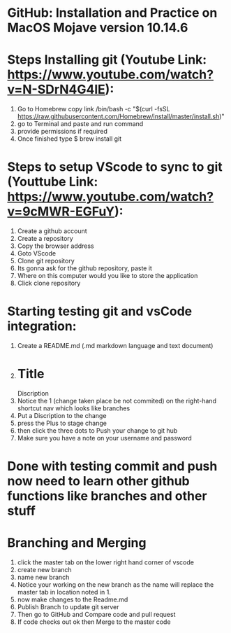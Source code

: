 # GitHub: Installation and Practice on MacOS Mojave version 10.14.6

# Steps Installing git (Youtube Link: https://www.youtube.com/watch?v=N-SDrN4G4lE):
1. Go to Homebrew copy link /bin/bash -c "$(curl -fsSL https://raw.githubusercontent.com/Homebrew/install/master/install.sh)"
2. go to Terminal and paste and run command
3. provide permissions if required
4. Once finished type $ brew install git

# Steps to setup VScode to sync to git (Youttube Link: https://www.youtube.com/watch?v=9cMWR-EGFuY):
1. Create a github account
2. Create a repository
3. Copy the browser address
4. Goto VScode
5. Clone git repository
6. Its gonna ask for the github repository, paste it
7. Where on this computer would you like to store the application
8. Click clone repository

# Starting testing git and vsCode integration:
1. Create a README.md (.md markdown language and text document) 
2. # Title
   Discription
3. Notice the 1 (change taken place be not commited) on the right-hand shortcut nav which looks like branches
4. Put a Discription to the change
5. press the Plus to stage change 
6. then click the three dots to Push your change to git hub
7. Make sure you have a note on your username and password

# Done with testing commit and push now need to learn other github functions like branches and other stuff

# Branching and Merging
1. click the master tab on the lower right hand corner of vscode
2. create new branch
3. name new branch
4. Notice your working on the new branch as the name will replace the master tab in location noted in 1.
5. now make changes to the Readme.md
6. Publish Branch to update git server
7. Then go to GitHub and Compare code and pull request 
8. If code checks out ok then Merge to the master code



